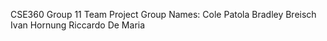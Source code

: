 CSE360 Group 11 Team Project
Group Names:
Cole Patola
Bradley Breisch
Ivan Hornung
Riccardo De Maria

